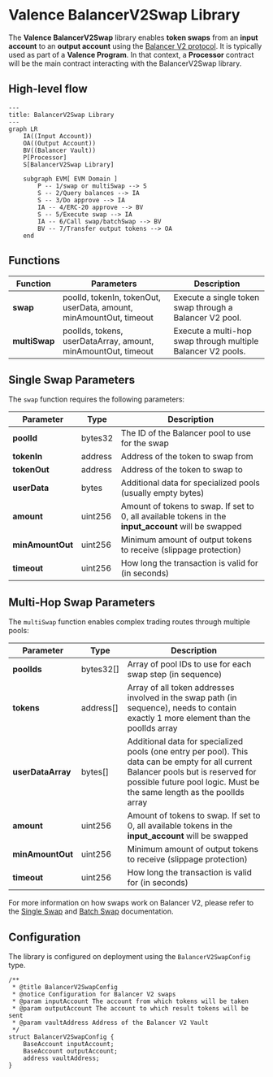 # Valence BalancerV2Swap Library

The **Valence BalancerV2Swap** library enables **token swaps** from an **input account** to an **output account** using the [Balancer V2 protocol](https://docs-v2.balancer.fi/). It is typically used as part of a **Valence Program**. In that context, a **Processor** contract will be the main contract interacting with the BalancerV2Swap library.

## High-level flow

```mermaid
---
title: BalancerV2Swap Library
---
graph LR
    IA((Input Account))
    OA((Output Account))
    BV((Balancer Vault))
    P[Processor]
    S[BalancerV2Swap Library]

    subgraph EVM[ EVM Domain ]
        P -- 1/swap or multiSwap --> S
        S -- 2/Query balances --> IA
        S -- 3/Do approve --> IA
        IA -- 4/ERC-20 approve --> BV
        S -- 5/Execute swap --> IA
        IA -- 6/Call swap/batchSwap --> BV
        BV -- 7/Transfer output tokens --> OA
    end
```

## Functions

| Function      | Parameters                                                         | Description                                                  |
| ------------- | ------------------------------------------------------------------ | ------------------------------------------------------------ |
| **swap**      | poolId, tokenIn, tokenOut, userData, amount, minAmountOut, timeout | Execute a single token swap through a Balancer V2 pool.      |
| **multiSwap** | poolIds, tokens, userDataArray, amount, minAmountOut, timeout      | Execute a multi-hop swap through multiple Balancer V2 pools. |

## Single Swap Parameters

The `swap` function requires the following parameters:

| Parameter        | Type    | Description                                                                                          |
| ---------------- | ------- | ---------------------------------------------------------------------------------------------------- |
| **poolId**       | bytes32 | The ID of the Balancer pool to use for the swap                                                      |
| **tokenIn**      | address | Address of the token to swap from                                                                    |
| **tokenOut**     | address | Address of the token to swap to                                                                      |
| **userData**     | bytes   | Additional data for specialized pools (usually empty bytes)                                          |
| **amount**       | uint256 | Amount of tokens to swap. If set to 0, all available tokens in the **input_account** will be swapped |
| **minAmountOut** | uint256 | Minimum amount of output tokens to receive (slippage protection)                                     |
| **timeout**      | uint256 | How long the transaction is valid for (in seconds)                                                   |

## Multi-Hop Swap Parameters

The `multiSwap` function enables complex trading routes through multiple pools:

| Parameter         | Type      | Description                                                                                                                                                                                                    |
| ----------------- | --------- | -------------------------------------------------------------------------------------------------------------------------------------------------------------------------------------------------------------- |
| **poolIds**       | bytes32[] | Array of pool IDs to use for each swap step (in sequence)                                                                                                                                                      |
| **tokens**        | address[] | Array of all token addresses involved in the swap path (in sequence), needs to contain exactly 1 more element than the poolIds array                                                                           |
| **userDataArray** | bytes[]   | Additional data for specialized pools (one entry per pool). This data can be empty for all current Balancer pools but is reserved for possible future pool logic. Must be the same length as the poolIds array |
| **amount**        | uint256   | Amount of tokens to swap. If set to 0, all available tokens in the **input_account** will be swapped                                                                                                           |
| **minAmountOut**  | uint256   | Minimum amount of output tokens to receive (slippage protection)                                                                                                                                               |
| **timeout**       | uint256   | How long the transaction is valid for (in seconds)                                                                                                                                                             |

For more information on how swaps work on Balancer V2, please refer to the [Single Swap](https://docs-v2.balancer.fi/reference/swaps/single-swap.html) and [Batch Swap](https://docs-v2.balancer.fi/reference/swaps/batch-swaps.html) documentation.

## Configuration

The library is configured on deployment using the `BalancerV2SwapConfig` type.

```solidity
/**
 * @title BalancerV2SwapConfig
 * @notice Configuration for Balancer V2 swaps
 * @param inputAccount The account from which tokens will be taken
 * @param outputAccount The account to which result tokens will be sent
 * @param vaultAddress Address of the Balancer V2 Vault
 */
struct BalancerV2SwapConfig {
    BaseAccount inputAccount;
    BaseAccount outputAccount;
    address vaultAddress;
}
```
